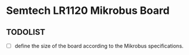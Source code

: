 # Semtech LR1120 Mikrobus Board

## TODOLIST
* [ ] define the size of the board according to the Mikrobus specifications.


